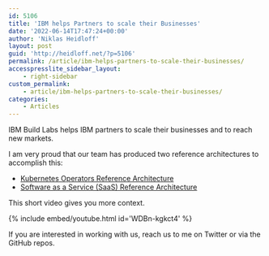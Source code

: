 ```yaml
---
id: 5106
title: 'IBM helps Partners to scale their Businesses'
date: '2022-06-14T17:47:24+00:00'
author: 'Niklas Heidloff'
layout: post
guid: 'http://heidloff.net/?p=5106'
permalink: /article/ibm-helps-partners-to-scale-their-businesses/
accesspresslite_sidebar_layout:
    - right-sidebar
custom_permalink:
    - article/ibm-helps-partners-to-scale-their-businesses/
categories:
    - Articles
---
```


IBM Build Labs helps IBM partners to scale their businesses and to reach new markets.

I am very proud that our team has produced two reference architectures to accomplish this:

- [Kubernetes Operators Reference Architecture](https://github.com/ibm/operator-sample-go)
- [Software as a Service (SaaS) Reference Architecture](https://github.com/IBM/multi-tenancy)

This short video gives you more context.

{% include embed/youtube.html id='WDBn-kgkct4' %}

If you are interested in working with us, reach us to me on Twitter or via the GitHub repos.